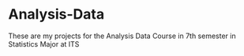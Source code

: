 # Analysis-Data
These are my projects for the Analysis Data Course in 7th semester in Statistics Major at ITS

